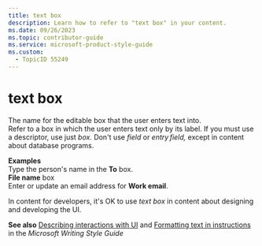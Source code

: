 ```yaml
---
title: text box
description: Learn how to refer to "text box" in your content.
ms.date: 09/26/2023
ms.topic: contributor-guide
ms.service: microsoft-product-style-guide
ms.custom:
  - TopicID 55249
---
```



# text box

The name for the editable box that the user enters text into.  
Refer to a box in which the user enters text only by its label. If you must use a descriptor, use just *box.* Don't use *field* or *entry field,* except in content about database programs.

**Examples**  
Type the person's name in the **To** box.  
**File name** box   
Enter or update an email address for **Work email**.

In content for developers, it's OK to use *text box* in content about designing and developing the UI.

**See also** [Describing interactions with UI](/style-guide/procedures-instructions/describing-interactions-with-ui) and [Formatting text in instructions](/style-guide/procedures-instructions/formatting-text-in-instructions) in the *Microsoft Writing Style Guide*

